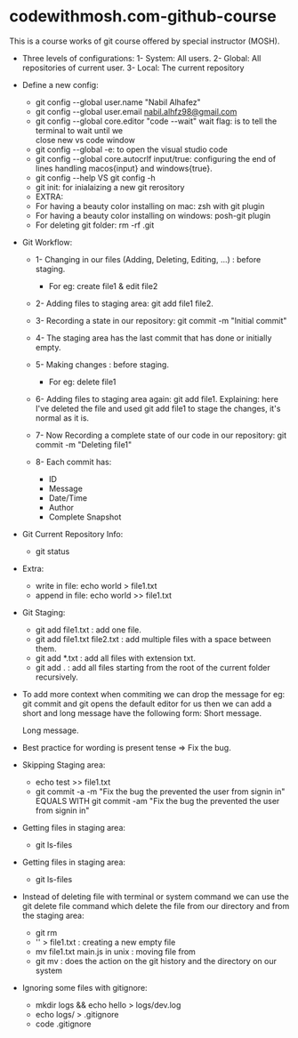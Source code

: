 # codewithmosh.com-github-course
This is a course works of git course offered by special instructor (MOSH).

- Three levels of configurations:
    1- System: All users.
    2- Global: All repositories of current user.
    3- Local:  The current repository

- Define a new config:
    * git config --global user.name "Nabil Alhafez"
    * git config --global user.email nabil.alhfz98@gmail.com
    * git config --global core.editor "code --wait" 
      wait flag: is to tell the terminal to wait until we    
      close new vs code window
    * git config --global -e: to open the visual studio code
    * git config --global core.autocrlf input/true: 
      configuring the end of lines handling macos{input} and windows{true}.
    * git config --help VS git config -h
    * git init: for inialaizing a new git rerository
    - EXTRA:
    * For having a beauty color installing on mac: zsh with git plugin
    * For having a beauty color installing on windows: posh-git plugin
    * For deleting git folder: rm -rf .git

- Git Workflow:
    * 1- Changing in our files (Adding, Deleting, Editing, ...) : before staging.
        - For eg: create file1 & edit file2

    * 2- Adding files to staging area: git add file1 file2.

    * 3- Recording a state in our repository: git commit -m "Initial commit"

    * 4- The staging area has the last commit that has done or initially empty.

    * 5- Making changes : before staging.
        - For eg: delete file1
    
    * 6- Adding files to staging area again: git add file1.
        Explaining: here I've deleted the file and used git add file1 to stage the changes,
        it's normal as it is.
    
    * 7- Now Recording a complete state of our code in our repository: 
        git commit -m "Deleting file1"
    
    * 8- Each commit has: 
        - ID
        - Message
        - Date/Time
        - Author
        - Complete Snapshot

- Git Current Repository Info:
    * git status

- Extra:
    * write in file: echo world > file1.txt
    * append in file: echo world >> file1.txt

- Git Staging:
    * git add file1.txt           : add one file.
    * git add file1.txt file2.txt : add multiple files with a space between them.
    * git add *.txt               : add all files with extension txt.
    * git add .                   : add all files starting from the root of the current 
      folder recursively.

- To add more context when commiting we can drop the message for eg: git commit
    and git opens the default editor for us then we can add a short and long message
    have the following form:
    Short message.
    
    Long message.

- Best practice for wording is present tense => Fix the bug.

- Skipping Staging area: 
    * echo test >> file1.txt
    * git commit -a -m "Fix the bug the prevented the user from signin in" 
        EQUALS WITH
      git commit -am   "Fix the bug the prevented the user from signin in"

- Getting files in staging area:
    * git ls-files

- Getting files in staging area:
    * git ls-files

- Instead of deleting file with terminal or system command we can use the git delete file command which delete the file from our directory and from the staging area:
    * git rm <filename>
    * '' > file1.txt : creating a new empty file
    * mv file1.txt main.js in unix : moving file from <filesoruce> <filedestination>
    * git mv <file-soruce> <file-destination> : does the action on the git history and the directory on our system

- Ignoring some files with gitignore: 
    * mkdir logs && echo hello > logs/dev.log
    * echo logs/ > .gitignore 
    * code .gitignore